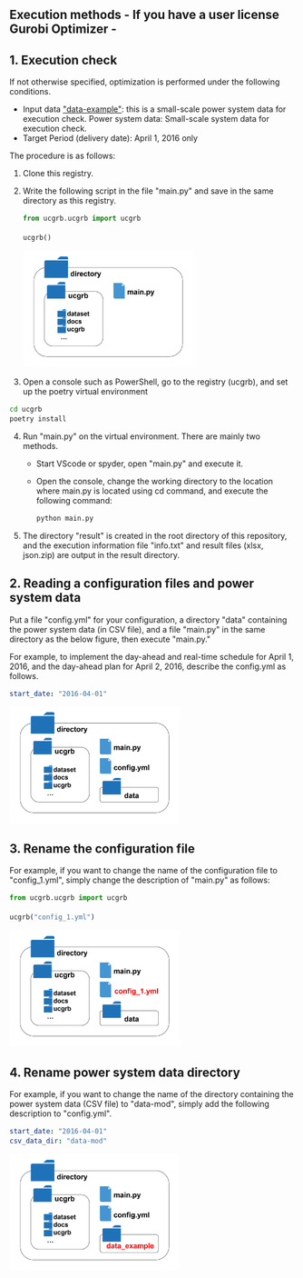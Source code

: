 ## Execution methods - If you have a user license Gurobi Optimizer -

## 1. Execution check

If not otherwise specified, optimization is performed under the following conditions.

- Input data ["data-example"](../../data_set/data-example): this is a small-scale power system data for execution check. Power system data: Small-scale system data  for execution check.
- Target Period (delivery date): April 1, 2016 only

The procedure is as follows:

1. Clone this registry.


2. Write the following script in the file "main.py" and save in the same directory as this registry.

   ```python:main.py
   from ucgrb.ucgrb import ucgrb

   ucgrb()
   ```

   <img src="../img/03/directories_1.png" width="300" alt="Construct of directories">

3. Open a console such as PowerShell, go to the registry (ucgrb), and set up the poetry virtual environment

  ```cmd
  cd ucgrb
  poetry install
  ```

4. Run "main.py" on the virtual environment. There are mainly two methods.

   - Start VScode or spyder, open "main.py" and execute it.

   - Open the console, change the working directory to the location where main.py is located using cd command, and execute the following command:

     ```cmd
     python main.py
     ```

5. The directory "result" is created in the root directory of this repository, and the execution information file "info.txt" and result files (xlsx, json.zip) are output in the result directory.

## 2. Reading a configuration files and power system data

Put a file "config.yml" for your configuration, a directory "data" containing the power system data (in CSV file), and a file "main.py" in the same directory as the below figure, then execute "main.py."

For example, to implement the day-ahead and real-time schedule for April 1, 2016, and the day-ahead plan for April 2, 2016, describe the config.yml as follows.

```yml
start_date: "2016-04-01"
```

  <img src="../img/03/directories_2.png" width="300" alt="Construct of directories">

## 3. Rename the configuration file

For example, if you want to change the name of the configuration file to "config_1.yml", simply change the description of "main.py" as follows:

```python
from ucgrb.ucgrb import ucgrb

ucgrb("config_1.yml")
```

  <img src="../img/03/directories_3.png" width="300" alt="Construct of directories">

## 4. Rename power system data directory

For example, if you want to change the name of the directory containing the power system data (CSV file) to "data-mod", simply add the following description to "config.yml".

```yml
start_date: "2016-04-01"
csv_data_dir: "data-mod"
```

  <img src="../img/03/directories_4.png" width="300" alt="Construct of directories">
